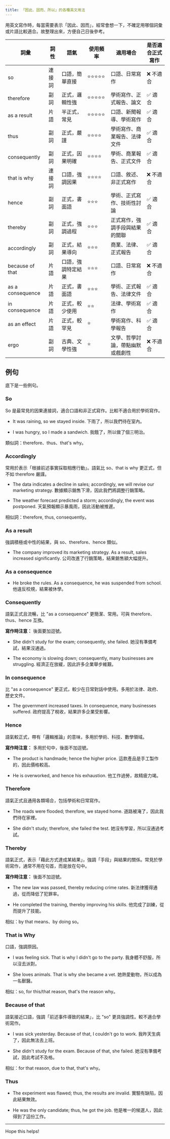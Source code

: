 ```yaml
---
title: 「因此、因而、所以」的各種英文用法
---
```


用英文寫作時，每當需要表示「因此、因而」，經常會想一下，不確定用哪個詞彙或片語比較適合。故整理出來，方便自己日後參考。

| 詞彙               | 詞性  | 語氣        | 使用頻率  | 適用場合            | 是否適合正式寫作 |
|------------------|-----|-----------|-------|-----------------|----------|
| so               | 連接詞 | 口語，簡單直接   | ⭐⭐⭐⭐⭐ | 口語、日常寫作         | ❌ 不適合    |
| therefore        | 副詞  | 正式，邏輯性強   | ⭐⭐⭐⭐⭐ | 學術寫作、正式報告、論文    | ✅ 適合     |
| as a result      | 片語  | 半正式，常見    | ⭐⭐⭐⭐⭐ | 口語、新聞報導、學術寫作    | ✅ 適合     |
| thus             | 副詞  | 正式，嚴謹     | ⭐⭐⭐⭐  | 學術寫作、商業報告、法律文件  | ✅ 適合     |
| consequently     | 副詞  | 正式，因果明確   | ⭐⭐⭐⭐  | 學術、商業報告、正式文件    | ✅ 適合     |
| that is why      | 連接詞 | 口語，強調因果   | ⭐⭐⭐⭐  | 口語、敘述、非正式寫作     | ❌ 不適合    |
| hence            | 副詞  | 正式，書面語    | ⭐⭐⭐   | 學術、正式寫作、技術性討論   | ✅ 適合     |
| thereby          | 副詞  | 正式，強調過程   | ⭐⭐⭐   | 正式寫作，強調手段與結果的關聯 | ✅ 適合   |
| accordingly      | 副詞  | 正式，結果導向   | ⭐⭐⭐   | 商業、法律、正式報告      | ✅ 適合     |
| because of that  | 片語  | 口語，強調特定結果 | ⭐⭐⭐   | 口語、日常寫作         | ❌ 不適合    |
| as a consequence | 片語  | 正式，書面語    | ⭐⭐⭐   | 學術、正式報告、法律文件    | ✅ 適合     |
| in consequence   | 片語  | 正式，較少使用   | ⭐⭐    | 法律、學術寫作         | ✅ 適合     |
| as an effect     | 片語  | 正式，較罕見    | ⭐     | 學術寫作、科學報告       | ✅ 適合     |
| ergo             | 副詞  | 古典、文學性強  | ⭐     | 文學、哲學討論，帶點幽默或戲劇性  | ❌ 不適合 |

## 例句

底下是一些例句。

### So

So 是最常見的因果連接詞，適合口語和非正式寫作。比較不適合用於學術寫作。

- It was raining, so we stayed inside.
  下雨了，所以我們待在室內。

- I was hungry, so I made a sandwich.
  我餓了，所以做了個三明治。

類似詞：therefore、thus、that's why。

### Accordingly

常用於表示「根據前述事實採取相應行動」。語氣比 so、that is why 更正式，但不如 therefore 嚴謹。

- The data indicates a decline in sales; accordingly, we will revise our marketing strategy.
 數據顯示銷售下滑，因此我們將調整行銷策略。

- The weather forecast predicted a storm; accordingly, the event was postponed.
  天氣預報顯示暴風雨，因此活動被推遲。

相似詞：therefore, thus, consequently。

### As a result

強調積極或中性的結果，與 so、therefore、hence 類似。

- The company improved its marketing strategy. As a result, sales increased significantly.
  公司改進了行銷策略，結果銷售額大幅提升。

### As a consequence

- He broke the rules. As a consequence, he was suspended from school.
  他違反校規，結果被休學。

### Consequently

語氣正式且流暢，比 "as a consequence" 更簡潔、常用。可與 therefore、thus、hence 互換。

**寫作時注意：** 後面要加逗號。

- She didn't study for the exam; consequently, she failed.
  她沒有準備考試，結果沒通過。

- The economy is slowing down; consequently, many businesses are struggling.
  經濟正在放緩，因此許多企業舉步維艱。

### In consequence

比 "as a consequence" 更正式，較少在日常對話中使用。多用於法律、政府、歷史文件。

- The government increased taxes. In consequence, many businesses suffered.
  政府提高了稅收，結果許多企業受影響。

### Hence

語氣較正式，帶有「邏輯推論」的意味，多用於學術、科技、數學領域。

**寫作時注意：** 多用於句中，後面不加逗號。

- The product is handmade; hence the higher price.
  這款產品是手工製作的，因此價格較高。

- He is overworked, and hence his exhaustion.
  他工作過勞，故精疲力竭。

### Therefore

語氣正式且通用各類場合，包括學術和日常寫作。

- The roads were flooded; therefore, we stayed home.
  道路被淹了，因此我們待在家裡。

- She didn't study; therefore, she failed the test.
  她沒有學習，所以沒通過考試。

### Thereby

語氣正式，表示「藉此方式達成某結果」，強調「手段」與結果的關係。常見於學術寫作，通常不用在句首，而是放在句中。

**寫作時注意：** 後面不加逗號。

- The new law was passed, thereby reducing crime rates.
  新法律獲得通過，從而降低了犯罪率。

- He completed the training, thereby improving his skills.
  他完成了訓練，從而提升了技能。

相似：by that means、by doing so。

### That is Why

口語，強調原因。

- I was feeling sick. That is why I didn't go to the party.
  我身體不舒服，所以沒去派對。

- She loves animals. That is why she became a vet.
  她熱愛動物，所以成為一名獸醫。

相似：so, for this/that reason, that's the reason why。

### Because of that

語氣接近口語，強調「前述事件導致的結果」，比 "so" 更具強調性。較不適合學術寫作。

- I was sick yesterday. Because of that, I couldn't go to work.
  我昨天生病了，因此無法去上班。

- She didn't study for the exam. Because of that, she failed.
  她沒有準備考試，因此考試不及格。

相似：for that reason, due to that, that's why。

### Thus

- The experiment was flawed; thus, the results are invalid.
  實驗有缺陷，因此結果無效。

- He was the only candidate; thus, he got the job.
  他是唯一的候選人，因此得到了這份工作。

---

Hope this helps!
